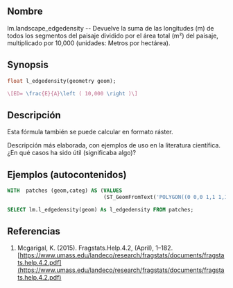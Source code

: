 ## Nombre
lm.landscape_edgedensity --  Devuelve la suma de las longitudes (m) de todos los segmentos del paisaje dividido por el área total (m²) del paisaje, multiplicado por 10,000 (unidades: Metros por hectárea).

## Synopsis

```sql
float l_edgedensity(geometry geom);
```

```tex
\[ED= \frac{E}{A}\left ( 10,000 \right )\]
```

## Descripción

Esta fórmula también se puede calcular en formato ráster.

Descripción más elaborada, con ejemplos de uso en la literatura científica. ¿En qué casos ha sido útil (significaba algo)?


## Ejemplos (autocontenidos)


```sql
WITH  patches (geom,categ) AS (VALUES
                               (ST_GeomFromText('POLYGON((0 0,0 1,1 1,1 0,0 0))',25830),'Urbano'))

SELECT lm.l_edgedensity(geom) As l_edgedensity FROM patches;
```

## Referencias

1. Mcgarigal, K. (2015). Fragstats.Help.4.2, (April), 1–182. [https://www.umass.edu/landeco/research/fragstats/documents/fragstats.help.4.2.pdf](https://www.umass.edu/landeco/research/fragstats/documents/fragstats.help.4.2.pdf)
